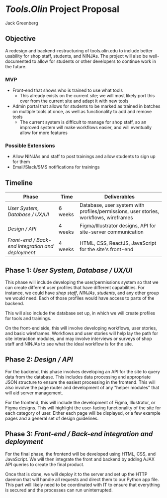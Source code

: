 # *Tools.Olin* Project Proposal
Jack Greenberg

## Objective

A redesign and backend-restructuring of tools.olin.edu to include better usability for shop staff, students, and NINJAs. The project will also be well-documented to allow for students or other developers to continue work in the future.

### MVP
- Front-end that shows who is trained to use what tools
  - This already exists on the current site; we will most likely port this over from the current site and adapt it with new tools
- Admin portal that allows for students to be marked as trained in batches on multiple tools at once, as well as functionality to add and remove tools
  - The current system is difficult to manage for shop staff, so an improved system will make workflows easier, and will eventually allow for more features

### Possible Extensions
- Allow NINJAs and staff to post trainings and allow students to sign up for them
- Email/Slack/SMS notifications for trainings

## Timeline
Phase|Time|Deliverables
---|---|---
*User System, Database / UX/UI*|6 weeks|Database, user system with profiles/permissions, user stories, workflows, wireframes
*Design / API*|4 weeks|Figma/Illustrator designs, API for site-server communication
*Front-end / Back-end integration and deployment*|4 weeks|HTML, CSS, ReactJS, JavaScript for the site's front-end

## Phase 1: *User System, Database / UX/UI*
This phase will include developing the user/permissions system so that we can create different user profiles that have different capabilities. For instance, we could have *shop staff*, *NINJAs*, *students*, and any other group we would need. Each of those profiles would have access to parts of the backend.

This will also include the database set up, in which we will create profiles for tools and trainings.

On the front-end side, this will involve developing workflows, user stories, and basic wireframes. Workflows and user stories will help lay the path for site interaction modules, and may involve interviews or surveys of shop staff and NINJAs to see what the ideal workflow is for the site.

## Phase 2: *Design / API*
For the backend, this phase involves developing an API for the site to query data from the database. This includes data processing and appropriate JSON structure to ensure the easiest processing in the frontend. This will also involve the page router and development of any "helper modules" that will aid server management.

For the frontend, this will include the development of Figma, Illustrator, or Figma designs. This will highlight the user-facing functionality of the site for each category of user. Either each page will be displayed, or a few example pages and a general set of design guidelines.

## Phase 3: *Front-end / Back-end integration and deployment*
For the final phase, the frontend will be developed using HTML, CSS, and JavaScript. We will then integrate the front and backend by adding AJAX API queries to create the final product.

Once that is done, we will deploy it to the server and set up the HTTP daemon that will handle all requests and direct them to our Python app file. This part will likely need to be coordinated with IT to ensure that everything is secured and the processes can run uninterrupted.
